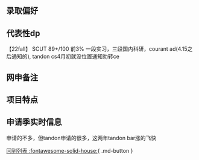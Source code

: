 ## 录取偏好

## 代表性dp

【22fall】 SCUT 89+/100 前3% 一段实习，三段国内科研，courant ad(4.15之后通知的), tandon cs4月初就没位置通知劝转ce

## 网申备注

## 项目特点

## 申请季实时信息

申请的不多，但tandon申请的很多，这两年tandon bar涨的飞快

[回到列表 :fontawesome-solid-house:](选校梯度.md){ .md-button }
